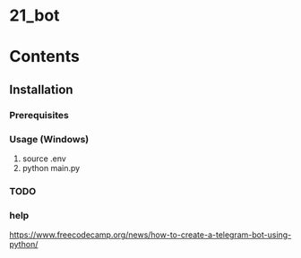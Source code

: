 # 21_bot

# Contents

## Installation

### Prerequisites

### Usage (Windows)
1. source .env
2. python main.py

### TODO

### help
https://www.freecodecamp.org/news/how-to-create-a-telegram-bot-using-python/